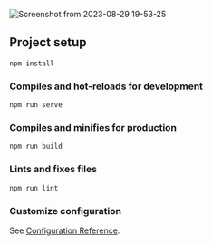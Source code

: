 ![Screenshot from 2023-08-29 19-53-25](https://github.com/Morvin-Ian/real-estate-web-design/assets/78966128/dfb9430f-95b4-4e51-9f51-d6cefe9157be)

## Project setup
```
npm install
```

### Compiles and hot-reloads for development
```
npm run serve
```

### Compiles and minifies for production
```
npm run build
```

### Lints and fixes files
```
npm run lint
```

### Customize configuration
See [Configuration Reference](https://cli.vuejs.org/config/).
